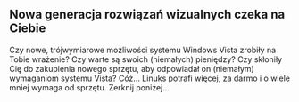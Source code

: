 ﻿<?php require("../../entete.php"); ?> <?php require("../../base.php"); ?>

<div id="corps">

<h2>Nowa generacja rozwiązań wizualnych czeka na Ciebie</h2>

Czy nowe, trójwymiarowe możliwości systemu Windows Vista zrobiły na
Tobie wrażenie? Czy warte są swoich (niemałych) pieniędzy? Czy skłoniły
Cię do zakupienia nowego sprzętu, aby odpowiadał on (niemałym) wymaganiom
systemu Vista? Cóż... Linuks potrafi więcej, za darmo i o wiele mniej
wymaga od sprzętu. Zerknij poniżej...

<? all_video_ids_from_file ();?>

</div>


